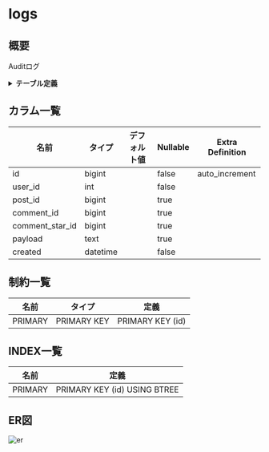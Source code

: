 # logs

## 概要

Auditログ

<details>
<summary><strong>テーブル定義</strong></summary>

```sql
CREATE TABLE `logs` (
  `id` bigint NOT NULL AUTO_INCREMENT,
  `user_id` int NOT NULL,
  `post_id` bigint DEFAULT NULL,
  `comment_id` bigint DEFAULT NULL,
  `comment_star_id` bigint DEFAULT NULL,
  `payload` text,
  `created` datetime NOT NULL,
  PRIMARY KEY (`id`)
) ENGINE=InnoDB DEFAULT CHARSET=utf8mb4 COLLATE=utf8mb4_0900_ai_ci COMMENT='Auditログ'
```

</details>

## カラム一覧

| 名前              | タイプ      | デフォルト値       | Nullable | Extra Definition |
| --------------- | -------- | ------------ | -------- | ---------------- |
| id              | bigint   |              | false    | auto_increment   |
| user_id         | int      |              | false    |                  |
| post_id         | bigint   |              | true     |                  |
| comment_id      | bigint   |              | true     |                  |
| comment_star_id | bigint   |              | true     |                  |
| payload         | text     |              | true     |                  |
| created         | datetime |              | false    |                  |

## 制約一覧

| 名前      | タイプ         | 定義               |
| ------- | ----------- | ---------------- |
| PRIMARY | PRIMARY KEY | PRIMARY KEY (id) |

## INDEX一覧

| 名前      | 定義                           |
| ------- | ---------------------------- |
| PRIMARY | PRIMARY KEY (id) USING BTREE |

## ER図

![er](logs.svg)
